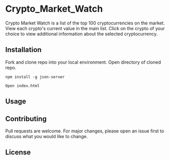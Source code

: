 # Crypto_Market_Watch

Crypto Market Watch is a list of the top 100 cryptocurrencies on the market. View each crypto's current
value in the main list. Click on the crypto of your choice to view additional information about the selected
cryptocurrency.

## Installation

Fork and clone repo into your local environment. Open directory of cloned repo. 

```
npm install -g json-server 

Open index.html

```

## Usage


## Contributing
Pull requests are welcome. For major changes, please open an issue first to discuss what you would like to change.


## License
